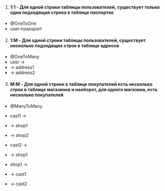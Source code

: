 1. #### 1:1 - Для одной строки таблицы пользователей, существует только одна подходящая строка в таблице паспортов
- @OneToOne
- user->passport
2. #### 1:M - Для одной строки таблицы пользователей, существует несколько подходящих строк в таблице адресов
- @OneToMany
- user -> 
- -> address1 
- -> address2
3. #### M:M - Для одной строки в таблице покупателей есть несколько строк в таблице магазинов и наоборот, для одного магазина, есть несколько покупателей
 - @ManyToMany
 - cast1 ->
 - -> shop1
 - -> shop2
 - cast2 ->
 - -> shop1

- shop1 ->
- -> cast1
- -> cast2